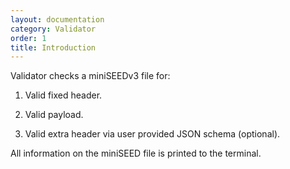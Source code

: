 ```yaml
---
layout: documentation
category: Validator
order: 1
title: Introduction
---
```

Validator checks a miniSEEDv3 file for: 

1. 
   Valid fixed header.

2. Valid payload.
3. Valid extra header via user provided JSON schema (optional).


All information on the miniSEED file is printed to the terminal.